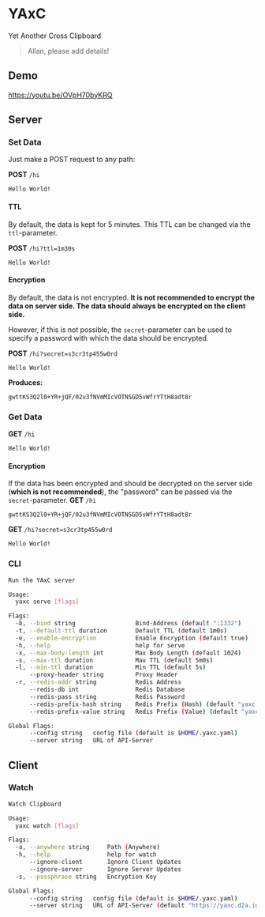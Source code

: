# YAxC
Yet Another Cross Clipboard
> Allan, please add details!

## Demo
https://youtu.be/OVpH70byKRQ

## Server

### Set Data
Just make a POST request to any path:

**POST** `/hi`
```
Hello World!
```

#### TTL
By default, the data is kept for 5 minutes. This TTL can be changed via the `ttl`-parameter.

**POST** `/hi?ttl=1m30s`
```
Hello World!
```

#### Encryption
By default, the data is not encrypted. 
**It is not recommended to encrypt the data on server side. The data should always be encrypted on the client side.**

However, if this is not possible, the `secret`-parameter can be used to specify a password with which the data should be encrypted.

**POST** `/hi?secret=s3cr3tp455w0rd`
```
Hello World!
```
**Produces:**
```
gwttKS3Q2l0+YR+jQF/02u3fNVmMIcVOTNSGD5vWfrYTtH8adt8r
```

### Get Data
**GET** `/hi`
```
Hello World!
```

#### Encryption
If the data has been encrypted and should be decrypted on the server side (**which is not recommended**), the "password" can be passed via the `secret`-parameter.
**GET** `/hi`
```
gwttKS3Q2l0+YR+jQF/02u3fNVmMIcVOTNSGD5vWfrYTtH8adt8r
```

**GET** `/hi?secret=s3cr3tp455w0rd`
```
Hello World!
```


### CLI
```bash
Run the YAxC server

Usage:
  yaxc serve [flags]

Flags:
  -b, --bind string                 Bind-Address (default ":1332")
  -t, --default-ttl duration        Default TTL (default 1m0s)
  -e, --enable-encryption           Enable Encryption (default true)
  -h, --help                        help for serve
  -x, --max-body-length int         Max Body Length (default 1024)
  -s, --max-ttl duration            Max TTL (default 5m0s)
  -l, --min-ttl duration            Min TTL (default 5s)
      --proxy-header string         Proxy Header
  -r, --redis-addr string           Redis Address
      --redis-db int                Redis Database
      --redis-pass string           Redis Password
      --redis-prefix-hash string    Redis Prefix (Hash) (default "yaxc::hash::")
      --redis-prefix-value string   Redis Prefix (Value) (default "yaxc::val::")

Global Flags:
      --config string   config file (default is $HOME/.yaxc.yaml)
      --server string   URL of API-Server

```

## Client
### Watch
```bash
Watch Clipboard

Usage:
  yaxc watch [flags]

Flags:
  -a, --anywhere string     Path (Anywhere)
  -h, --help                help for watch
      --ignore-client       Ignore Client Updates
      --ignore-server       Ignore Server Updates
  -s, --passphrase string   Encryption Key

Global Flags:
      --config string   config file (default is $HOME/.yaxc.yaml)
      --server string   URL of API-Server (default "https://yaxc.d2a.io")
```

